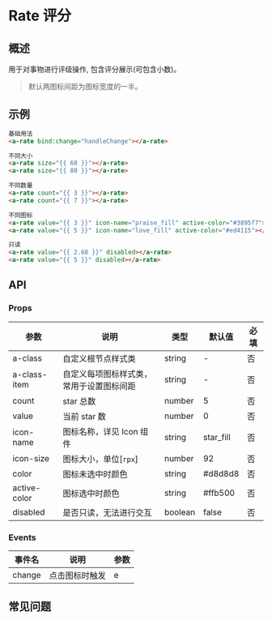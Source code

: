 # Rate 评分

## 概述

用于对事物进行评级操作, 包含评分展示(可包含小数)。

> 默认两图标间距为图标宽度的一半。

## 示例

```html
基础用法
<a-rate bind:change="handleChange"></a-rate>

不同大小
<a-rate size="{{ 60 }}"></a-rate>
<a-rate size="{{ 80 }}"></a-rate>

不同数量
<a-rate count="{{ 3 }}"></a-rate>
<a-rate count="{{ 7 }}"></a-rate>

不同图标
<a-rate value="{{ 3 }}" icon-name="praise_fill" active-color="#3895f7"></a-rate>
<a-rate value="{{ 5 }}" icon-name="love_fill" active-color="#ed4115"></a-rate>

只读
<a-rate value="{{ 2.68 }}" disabled></a-rate>
<a-rate value="{{ 5 }}" disabled></a-rate>
```

## API

### Props

| 参数         | 说明                                     | 类型    | 默认值    | 必填 |
| ------------ | ---------------------------------------- | ------- | --------- | ---- |
| a-class      | 自定义根节点样式类                       | string  | -         | 否   |
| a-class-item | 自定义每项图标样式类，常用于设置图标间距 | string  | -         | 否   |
| count        | star 总数                                | number  | 5         | 否   |
| value        | 当前 star 数                             | number  | 0         | 否   |
| icon-name    | 图标名称，详见 Icon 组件                 | string  | star_fill | 否   |
| icon-size    | 图标大小，单位[`rpx`]                    | number  | 92        | 否   |
| color        | 图标未选中时颜色                         | string  | #d8d8d8   | 否   |
| active-color | 图标选中时颜色                           | string  | #ffb500   | 否   |
| disabled     | 是否只读，无法进行交互                   | boolean | false     | 否   |

### Events

| 事件名 | 说明           | 参数 |
| ------ | -------------- | ---- |
| change | 点击图标时触发 | e    |

## 常见问题
